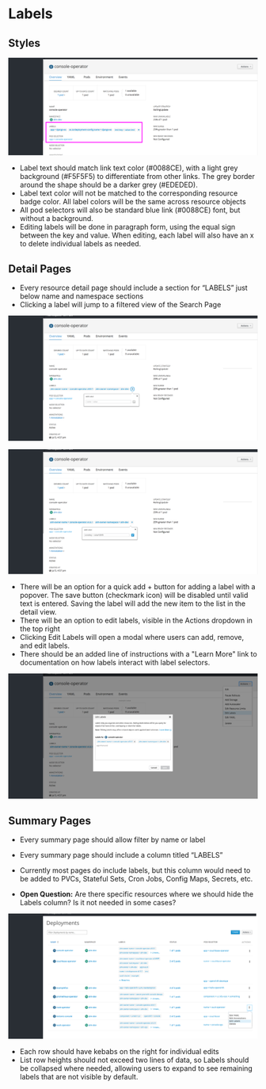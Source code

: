 # Labels

## Styles
![pic 0](img/styles.png)

- Label text should match link text color (#0088CE), with a light grey background (#F5F5F5) to differentiate from other links. The grey border around the shape should be a darker grey (#EDEDED).
- Label text color will not be matched to the corresponding resource badge color. All label colors will be the same across resource objects
- All pod selectors will also be standard blue link (#0088CE) font, but without a background.
- Editing labels will be done in paragraph form, using the equal sign between the key and value. When editing, each label will also have an x to delete individual labels as needed.

## Detail Pages
- Every resource detail page should include a section for “LABELS” just below name and namespace sections
- Clicking a label will jump to a filtered view of the Search Page

![pic 1](img/Details-1.png)

![pic 2](img/Details-2.png)

- There will be an option for a quick add + button for adding a label with a popover. The save button (checkmark icon) will be disabled until valid text is entered. Saving the label will add the new item to the list in the detail view.
- There will be an option to edit labels, visible in the Actions dropdown in the top right
- Clicking Edit Labels will open a modal where users can add, remove, and edit labels.
- There should be an added line of instructions with a "Learn More" link to documentation on how labels interact with label selectors.

![pic 3](img/Details-3.png)

## Summary Pages
- Every summary page should allow filter by name or label
- Every summary page should include a column titled “LABELS”
- Currently most pages do include labels, but this column would need to be added to PVCs, Stateful Sets, Cron Jobs, Config Maps, Secrets, etc.

- **Open Question:** Are there specific resources where we should hide the Labels column? Is it not needed in some cases?

![pic 5](img/summary-expand.png)

- Each row should have kebabs on the right for individual edits
- List row heights should not exceed two lines of data, so Labels should be collapsed where needed, allowing users to expand to see remaining labels that are not visible by default.
